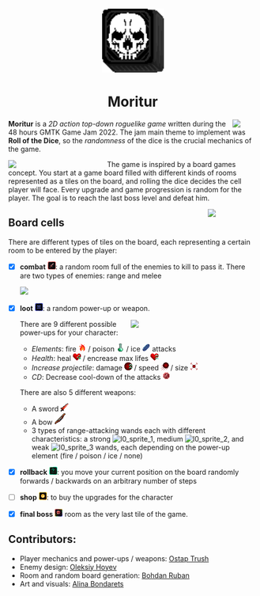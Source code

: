 <p align="center"><img src="game/art/avatar.png" width=125></p>
<h1 align="center">Moritur</h1>

<img src="https://user-images.githubusercontent.com/73172589/183405355-0a9b248e-6927-4ce8-acba-3ff291dfc6fd.gif" align="right" width=50>

**Moritur** is a _2D action top-down roguelike game_ written during the 48 hours GMTK Game Jam 2022. The jam main theme to implement was **Roll of the Dice**, so the _randomness_ of the dice is the crucial mechanics of the game.

<img src="https://user-images.githubusercontent.com/73172589/183412432-59c95f1b-56a7-4a4d-9e2e-1410bf594705.gif" width=200 align="left">

The game is inspired by a board games concept. You start at a game board filled with different kinds of rooms represented as a tiles on the board, and rolling the dice decides the cell player will face. Every upgrade and game progression is random for the player. The goal is to reach the last boss level and defeat him.

<img src="https://user-images.githubusercontent.com/73172589/183405355-0a9b248e-6927-4ce8-acba-3ff291dfc6fd.gif" align="right" width=100>

## Board cells
There are different types of tiles on the board, each representing a certain room to be entered by the player:
- [x] **combat** ![](game/art/Cells/combat_filled.png): a random room full of the enemies to kill to pass it. There are two types of enemies: range and melee
  
  <img src="https://user-images.githubusercontent.com/73172589/183391691-1b148ec3-0e4e-4bed-b89d-3bc0215ce7a9.gif" width=125>
- [x] **loot** ![](game/art/Cells/loot_filled.png): a random power-up or weapon.

  <img src="https://user-images.githubusercontent.com/73172589/183409180-e3218cdc-8874-443d-90cc-ff9afb930240.gif" width=256 align="right">

  There are 9 different possible power-ups for your character:
  * _Elements_: fire ![](game/art/PowerUps/16x16_fire.png) / poison ![](game/art/PowerUps/16x16_poison.png) / ice ![](game/art/PowerUps/16x16_ice.png) attacks
  * _Health_: heal ![](game/art/PowerUps/heal.png) / encrease max lifes ![](game/art/PowerUps/health_up.png)
  * _Increase projectile_: damage ![](game/art/PowerUps/encrease_dmg.png) / speed ![](game/art/PowerUps/encrease_speed.png) / size ![](game/art/PowerUps/projectile_size.png)
  * _CD_: Decrease cool-down of the attacks ![](game/art/PowerUps/cd_reduction.png)

  There are also 5 different weapons:
  * A sword ![](game/art/Weapons/sword.png)
  * A bow ![](game/art/Weapons/bow.png)
  * 3 types of range-attacking wands each with different characteristics: a strong ![l0_sprite_1](https://user-images.githubusercontent.com/73172589/183401097-fc839c25-8ee2-42ae-b6ee-43e8b598d38b.png), medium ![l0_sprite_2](https://user-images.githubusercontent.com/73172589/183401101-ce722691-3595-4c9b-ae0a-58ead0c51346.png), and weak ![l0_sprite_3](https://user-images.githubusercontent.com/73172589/183401105-d615e0ca-6949-4457-bd4e-971231cfe49c.png) wands, each depending on the power-up element (fire / poison / ice / none)

- [x] **rollback** ![](game/art/Cells/random_effect_filled.png): you move your current position on the board randomly forwards / backwards on an arbitrary number of steps
- [ ] **shop** ![](game/art/Cells/shop_filled.png): to buy the upgrades for the character
- [x] **final boss** ![](game/art/Cells/boss.png) room as the very last tile of the game.


## Contributors:
* Player mechanics and power-ups / weapons: [Ostap Trush](https://github.com/Adeon18)
* Enemy design: [Oleksiy Hoyev](https://github.com/alexg-lviv)
* Room and random board generation: [Bohdan Ruban](https://github.com/iamthewalrus67)
* Art and visuals: [Alina Bondarets](https://github.com/alorthius)
